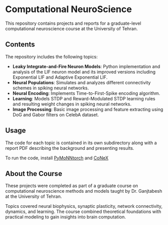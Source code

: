 # Computational NeuroScience

This repository contains projects and reports for a graduate-level computational neuroscience course at the University of Tehran.

## Contents

The repository includes the following topics:

- **Leaky Integrate-and-Fire Neuron Models**: Python implementation and analysis of the LIF neuron model and its improved versions including Exponential LIF and Adaptive Exponential LIF.
- **Neural Populations**: Simulates and analyzes different connectivity schemes in spiking neural networks.
- **Neural Encoding**: Implements Time-to-First-Spike encoding algorithm.
- **Learning**: Models STDP and Reward-Modulated STDP learning rules and resulting weight changes in spiking neural networks.
- **Image Processing**: Basic image processing and feature extracting using DoG and Gabor filters on CelebA dataset.

## Usage

The code for each topic is contained in its own subdirectory along with a report PDF describing the background and presenting results.

To run the code, install [PyMoNNtorch](https://github.com/Ganjtabesh-Lab/PymoNNtorch) and [CoNeX](https://github.com/cnrl/CoNeX)

## About the Course

These projects were completed as part of a graduate course on computational neuroscience methods and models taught by Dr. Ganjtabesh at the University of Tehran.

Topics covered neural biophysics, synaptic plasticity, network connectivity, dynamics, and learning. The course combined theoretical foundations with practical modeling to gain insights into brain computation.
